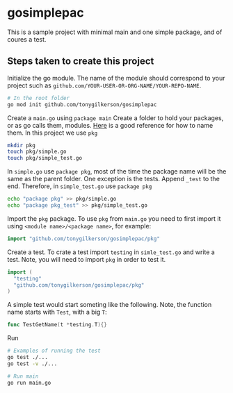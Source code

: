# gosimplepac

This is a sample project with minimal main and one simple package, and of coures a test.

## Steps taken to create this project

Initialize the go module. The name of the module should correspond to your project such as `github.com/YOUR-USER-OR-ORG-NAME/YOUR-REPO-NAME`.

```sh
# In the root folder
go mod init github.com/tonygilkerson/gosimplepac
```

Create a `main.go` using `package main`
Create a folder to hold your packages, or as go calls them, modules. [Here](https://github.com/golang-standards/project-layout) is a good reference for how to name them. In this project we use `pkg`

```sh
mkdir pkg
touch pkg/simple.go
touch pkg/simple_test.go
```

In `simple.go` use `package pkg`, most of the time the package name will be the same as the parent folder. One exception is the tests.  Append `_test` to the end. Therefore, in `simple_test.go` use `package pkg`

```sh
echo "package pkg" >> pkg/simple.go
echo "package pkg_test" >> pkg/simple_test.go
```

Import the `pkg` package. To use `pkg` from `main.go` you need to first import it using `<module name>/<package name>`, for example:

```go
import "github.com/tonygilkerson/gosimplepac/pkg"
```

Create a test. To crate a test import `testing` in `simle_test.go` and write a test. Note, you will need to import `pkg` in order to test it.  

```go
import (
  "testing"
  "github.com/tonygilkerson/gosimplepac/pkg"
)
```

A simple test would start someting like the following. Note, the function name starts with `Test`, with a big `T`:

```go
func TestGetName(t *testing.T){}
```

Run

```sh
# Examples of running the test
go test ./...
go test -v ./...

# Run main
go run main.go 
```

 <!-- TODO - show build examples -->
